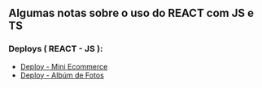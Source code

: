 ## Algumas notas sobre o uso do REACT com JS e TS

### Deploys ( REACT - JS ):

* [Deploy - Mini Ecommerce](https://asa-kappa.vercel.app)
* [Deploy - Albúm de Fotos](https://album-fotos-seven.vercel.app/)


